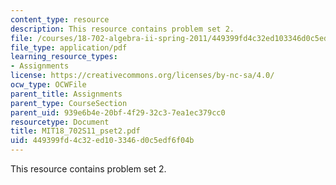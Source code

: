 ```yaml
---
content_type: resource
description: This resource contains problem set 2.
file: /courses/18-702-algebra-ii-spring-2011/449399fd4c32ed103346d0c5edf6f04b_MIT18_702S11_pset2.pdf
file_type: application/pdf
learning_resource_types:
- Assignments
license: https://creativecommons.org/licenses/by-nc-sa/4.0/
ocw_type: OCWFile
parent_title: Assignments
parent_type: CourseSection
parent_uid: 939e6b4e-20bf-4f29-32c3-7ea1ec379cc0
resourcetype: Document
title: MIT18_702S11_pset2.pdf
uid: 449399fd-4c32-ed10-3346-d0c5edf6f04b
---
```

This resource contains problem set 2.